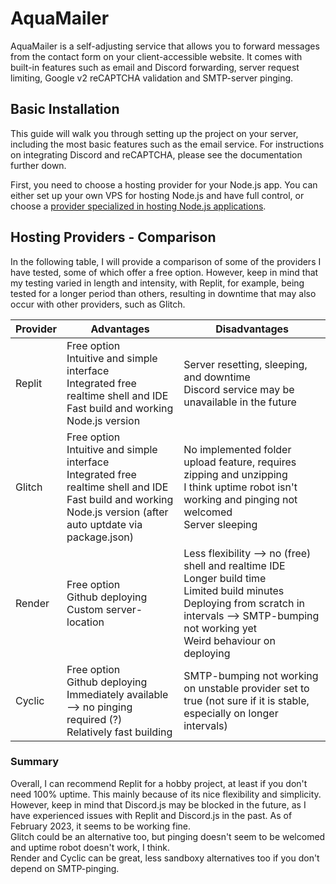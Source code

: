# AquaMailer

AquaMailer is a self-adjusting service that allows you to forward messages from the contact form on your client-accessible website. It comes with built-in features such as email and Discord forwarding, server request limiting, Google v2 reCAPTCHA validation and SMTP-server pinging.

## Basic Installation

This guide will walk you through setting up the project on your server, including the most basic features such as the email service. For instructions on integrating Discord and reCAPTCHA, please see the documentation further down.

First, you need to choose a hosting provider for your Node.js app. You can either set up your own VPS for hosting Node.js and have full control, or choose a [provider specialized in hosting Node.js applications](#hosting-providers---comparison). 

## Hosting Providers - Comparison
In the following table, I will provide a comparison of some of the providers I have tested, some of which offer a free option. However, keep in mind that my testing varied in length and intensity, with Replit, for example, being tested for a longer period than others, resulting in downtime that may also occur with other providers, such as Glitch.

| Provider | Advantages | Disadvantages |
| --- | --- | --- |
| Replit | Free option<br>Intuitive and simple interface<br>Integrated free realtime shell and IDE<br>Fast build and working Node.js version| Server resetting, sleeping, and downtime<br>Discord service may be unavailable in the future |
| Glitch | Free option<br>Intuitive and simple interface<br>Integrated free realtime shell and IDE<br>Fast build and working Node.js version (after auto uptdate via package.json) | No implemented folder upload feature, requires zipping and unzipping<br>I think uptime robot isn't working and pinging not welcomed<br>Server sleeping |
| Render | Free option<br>Github deploying<br>Custom server-location|Less flexibility --> no (free) shell and realtime IDE<br>Longer build time<br>Limited build minutes<br>Deploying from scratch in intervals --> SMTP-bumping not working yet<br>Weird behaviour on deploying |
| Cyclic | Free option<br>Github deploying<br>Immediately available  --> no pinging required (?)<br>Relatively fast building | SMTP-bumping not working on unstable provider set to true (not sure if it is stable, especially on longer intervals)  |
### Summary
Overall, I can recommend Replit for a hobby project, at least if you don't need 100% uptime. This mainly because of its nice flexibility and simplicity. However, keep in mind that Discord.js may be blocked in the future, as I have experienced issues with Replit and Discord.js in the past. As of February 2023, it seems to be working fine.\
Glitch could be an alternative too, but pinging doesn't seem to be welcomed and uptime robot doesn't work, I think.\
Render and Cyclic can be great, less sandboxy alternatives too if you don't depend on SMTP-pinging.
